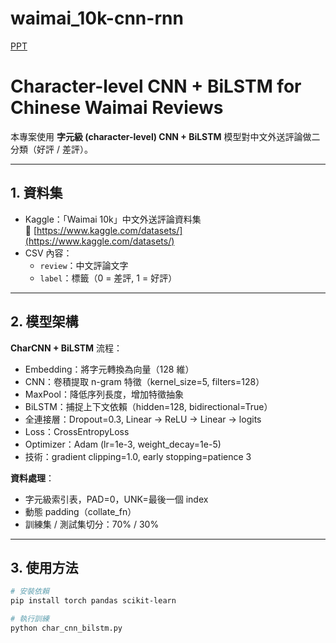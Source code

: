 # waimai_10k-cnn-rnn
[PPT](https://docs.google.com/presentation/d/1Oz3BQTuh-iVEZS2bIb4JVtBQyrDyal-aX_NWjsgQ3mo/edit?usp=sharing)
# Character-level CNN + BiLSTM for Chinese Waimai Reviews

本專案使用 **字元級 (character-level) CNN + BiLSTM** 模型對中文外送評論做二分類（好評 / 差評）。

---

## 1. 資料集

- Kaggle：「Waimai 10k」中文外送評論資料集  
  🔗 [https://www.kaggle.com/datasets/](https://www.kaggle.com/datasets/)  
- CSV 內容：
  - `review`：中文評論文字
  - `label`：標籤（0 = 差評, 1 = 好評）

---

## 2. 模型架構

**CharCNN + BiLSTM** 流程：


- Embedding：將字元轉換為向量（128 維）
- CNN：卷積提取 n-gram 特徵（kernel_size=5, filters=128）
- MaxPool：降低序列長度，增加特徵抽象
- BiLSTM：捕捉上下文依賴（hidden=128, bidirectional=True）
- 全連接層：Dropout=0.3, Linear → ReLU → Linear → logits
- Loss：CrossEntropyLoss
- Optimizer：Adam (lr=1e-3, weight_decay=1e-5)
- 技術：gradient clipping=1.0, early stopping=patience 3

**資料處理**：

- 字元級索引表，PAD=0，UNK=最後一個 index
- 動態 padding（collate_fn）
- 訓練集 / 測試集切分：70% / 30%

---

## 3. 使用方法

```bash
# 安裝依賴
pip install torch pandas scikit-learn

# 執行訓練
python char_cnn_bilstm.py


